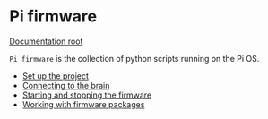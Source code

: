 Pi firmware
===========

[Documentation root](../index.md)

`Pi firmware` is the collection of python scripts running on the Pi OS.

- [Set up the project](setup.md)
- [Connecting to the brain](connect-ssh.md)
- [Starting and stopping the firmware](start-stop.md)
- [Working with firmware packages](working-with-packages.md)